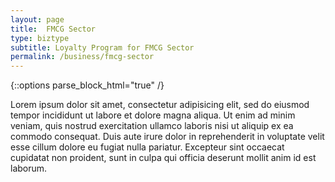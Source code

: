 ```yaml
---
layout: page
title:  FMCG Sector
type: biztype
subtitle: Loyalty Program for FMCG Sector
permalink: /business/fmcg-sector
---
```


{::options parse_block_html="true" /}
<div class="ui basic fluid segment text">

Lorem ipsum dolor sit amet, consectetur adipisicing elit, sed do eiusmod tempor incididunt ut labore et dolore magna aliqua. Ut enim ad minim veniam, quis nostrud exercitation ullamco laboris nisi ut aliquip ex ea commodo consequat. Duis aute irure dolor in reprehenderit in voluptate velit esse cillum dolore eu fugiat nulla pariatur. Excepteur sint occaecat cupidatat non proident, sunt in culpa qui officia deserunt mollit anim id est laborum.

</div>
